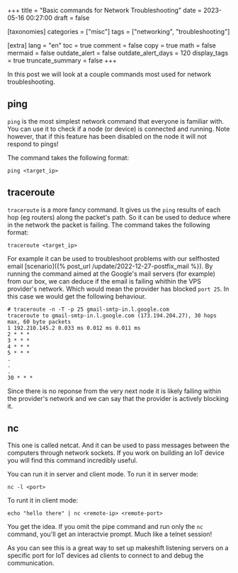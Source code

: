 +++
title = "Basic commands for Network Troubleshooting"
date = 2023-05-16 00:27:00
draft = false

[taxonomies]
categories = ["misc"]
tags = ["networking", "troubleshooting"]

[extra]
lang = "en"
toc = true
comment = false
copy = true
math = false
mermaid = false
outdate_alert = false
outdate_alert_days = 120
display_tags = true
truncate_summary = false
+++

In this post we will look at a couple commands most used for network troubleshooting.

## ping

`ping` is the most simplest network command that everyone is familiar with. You can use it to check if a node (or device) is connected and running. Note however, that if this feature has been disabled on the node it will not respond to pings!

The command takes the following format:

```
ping <target_ip>
```

## traceroute

`traceroute` is a more fancy command. It gives us the `ping` results of each hop (eg routers) along the packet's path. So it can be used to deduce where in the network the packet is failing. The command takes the following format:

```
traceroute <target_ip>
```

For example it can be used to troubleshoot problems with our selfhosted email [scenario]({% post_url /update/2022-12-27-postfix_mail %}). By running the command aimed at the Google's mail servers (for example) from our box, we can deduce if the email is failing whithin the VPS provider's network. Which would mean the provider has blocked `port 25`. In this case we would get the following behaviour.

```
# traceroute -n -T -p 25 gmail-smtp-in.l.google.com
traceroute to gmail-smtp-in.l.google.com (173.194.204.27), 30 hops max, 60 byte packets
1 192.210.145.2 0.033 ms 0.012 ms 0.011 ms
2 * * *
3 * * *
4 * * *
5 * * *
.
.
.
30 * * *
```

Since there is no reponse from the very next node it is likely failing within the provider's network and we can say that the provider is actively blocking it.

## nc

This one is called netcat. And it can be used to pass messages between the computers through network sockets. If you work on building an IoT device you will find this command incredibly useful.

You can run it in server and client mode. To run it in server mode:

```
nc -l <port>
```

To runt it in client mode:

```
echo "hello there" | nc <remote-ip> <remote-port>
```

You get the idea. If you omit the pipe command and run only the `nc` command, you'll get an interactvie prompt. Much like a telnet session!

As you can see this is a great way to set up makeshift listening servers on a specific port for IoT devices ad clients to connect to and debug the communication.
